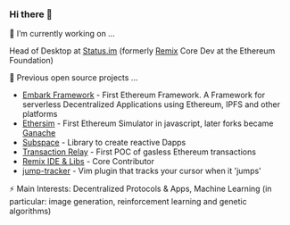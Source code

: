 ### Hi there 👋

🔭 I’m currently working on ...

Head of Desktop at [Status.im](https://github.com/status-im/) (formerly [Remix](https://remix.ethereum.org/) Core Dev at the Ethereum Foundation)

📂 Previous open source projects ...

- [Embark Framework](https://github.com/embarklabs/embark) - First Ethereum Framework. A Framework for serverless Decentralized Applications using Ethereum, IPFS and other platforms
- [Ethersim](https://github.com/iurimatias/EtherSim) - First Ethereum Simulator in javascript, later forks became [Ganache](https://github.com/trufflesuite/ganache/blob/develop/LICENSE#L3)
- [Subspace](https://subspace.embarklabs.io/) - Library to create reactive Dapps
- [Transaction Relay](https://github.com/iurimatias/TransactionRelay) - First POC of gasless Ethereum transactions
- [Remix IDE & Libs](https://github.com/ethereum/remix) - Core Contributor
- [jump-tracker](https://github.com/iurimatias/jump-tracker) - Vim plugin that tracks your cursor when it 'jumps'

⚡ Main Interests: Decentralized Protocols & Apps, Machine Learning (in particular: image generation, reinforcement learning and genetic algorithms)

